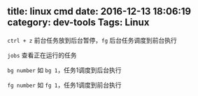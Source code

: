 title: linux cmd
date: 2016-12-13 18:06:19
category: dev-tools
Tags: Linux
---

`ctrl + z` 前台任务放到后台暂停，`fg` 后台任务调度到前台执行

`jobs` 查看正在运行的任务

`bg number` 如 `bg 1`，任务1调度到后台执行

`fg number` 如 `fg 1`，任务1调度到前台执行

